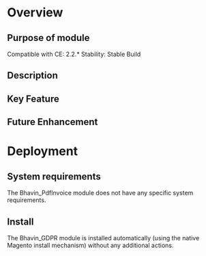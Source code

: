 # Overview

## Purpose of module


Compatible with CE: 2.2.*
Stability: Stable Build


## Description 

## Key Feature 

## Future Enhancement 

# Deployment
## System requirements

The Bhavin_PdfInvoice module does not have any specific system requirements.

## Install
The Bhavin_GDPR module is installed automatically (using the native Magento install mechanism) without any additional actions.